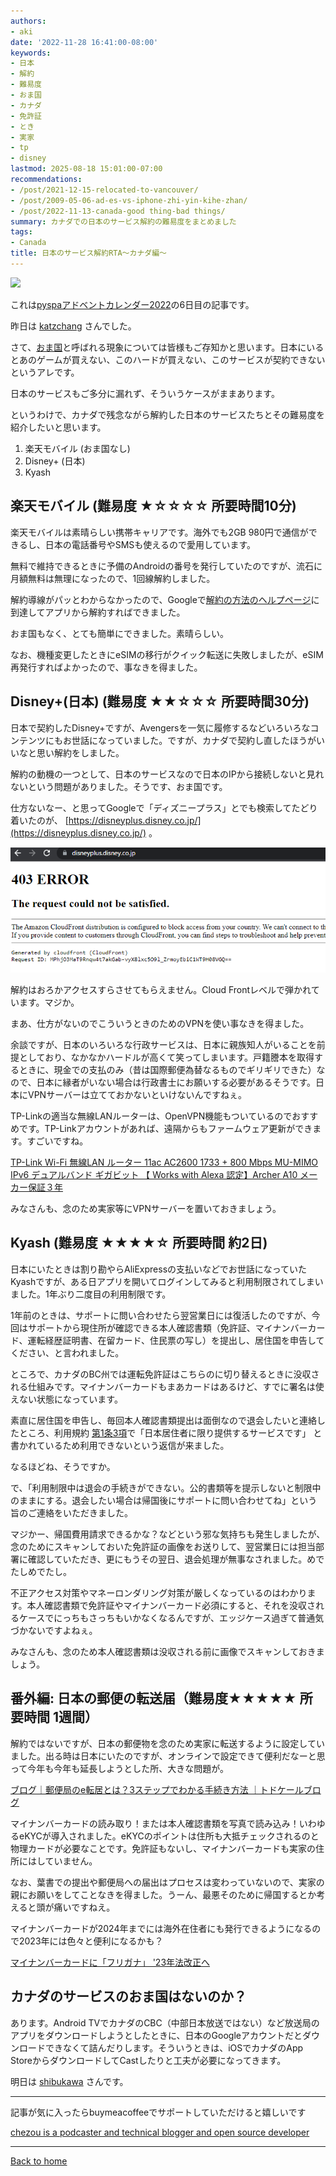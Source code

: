 ```yaml
---
authors:
- aki
date: '2022-11-28 16:41:00-08:00'
keywords:
- 日本
- 解約
- 難易度
- おま国
- カナダ
- 免許証
- とき
- 実家
- tp
- disney
lastmod: 2025-08-18 15:01:00-07:00
recommendations:
- /post/2021-12-15-relocated-to-vancouver/
- /post/2009-05-06-ad-es-vs-iphone-zhi-yin-kihe-zhan/
- /post/2022-11-13-canada-good thing-bad things/
summary: カナダでの日本のサービス解約の難易度をまとめました
tags:
- Canada
title: 日本のサービス解約RTA～カナダ編～
---
```


![](https://images.unsplash.com/photo-1660717328578-12f11e8473bf?ixlib=rb-4.0.3&q=80&fm=jpg&crop=entropy&cs=tinysrgb)

これは[pyspaアドベントカレンダー2022](https://adventar.org/calendars/7432)の6日目の記事です。

昨日は [katzchang](https://twitter.com/katzchang) さんでした。

さて、[おま国](https://dic.nicovideo.jp/a/%E3%81%8A%E3%81%BE%E5%9B%BD)と呼ばれる現象については皆様もご存知かと思います。日本にいるとあのゲームが買えない、このハードが買えない、このサービスが契約できないというアレです。

日本のサービスもご多分に漏れず、そういうケースがままあります。

というわけで、カナダで残念ながら解約した日本のサービスたちとその難易度を紹介したいと思います。

1. 楽天モバイル (おま国なし)
2. Disney+ (日本)
3. Kyash

## 楽天モバイル (難易度 ★☆☆☆☆ 所要時間10分)

楽天モバイルは素晴らしい携帯キャリアです。海外でも2GB 980円で通信ができるし、日本の電話番号やSMSも使えるので愛用しています。

無料で維持できるときに予備のAndroidの番号を発行していたのですが、流石に月額無料は無理になったので、1回線解約しました。

解約導線がパッとわからなかったので、Googleで[解約の方法のヘルプページ](https://network.mobile.rakuten.co.jp/guide/cancellation/)に到達してアプリから解約すればできました。

おま国もなく、とても簡単にできました。素晴らしい。

なお、機種変更したときにeSIMの移行がクイック転送に失敗しましたが、eSIM再発行すればよかったので、事なきを得ました。

## Disney+(日本) (難易度 ★★☆☆☆ 所要時間30分)

日本で契約したDisney+ですが、Avengersを一気に履修するなどいろいろなコンテンツにもお世話になっていました。ですが、カナダで契約し直したほうがいいなと思い解約をしました。

解約の動機の一つとして、日本のサービスなので日本のIPから接続しないと見れないという問題がありました。そうです、おま国です。

仕方ないなー、と思ってGoogleで「ディズニープラス」とでも検索してたどり着いたのが、 [https://disneyplus.disney.co.jp/](https://disneyplus.disney.co.jp/) 。

![Untitled](Untitled.png)

解約はおろかアクセスすらさせてもらえません。Cloud Frontレベルで弾かれています。マジか。

まあ、仕方がないのでこういうときのためのVPNを使い事なきを得ました。

余談ですが、日本のいろいろな行政サービスは、日本に親族知人がいることを前提としており、なかなかハードルが高くて笑ってしまいます。戸籍謄本を取得するときに、現金での支払のみ（昔は国際郵便為替なるものでギリギリできた）なので、日本に縁者がいない場合は行政書士にお願いする必要があるそうです。日本にVPNサーバーは立てておかないといけないんですねぇ。

TP-Linkの適当な無線LANルーターは、OpenVPN機能もついているのでおすすめです。TP-Linkアカウントがあれば、遠隔からもファームウェア更新ができます。すごいですね。

[TP-Link Wi-Fi 無線LAN ルーター 11ac AC2600 1733 + 800 Mbps MU-MIMO IPv6 デュアルバンド ギガビット 【 Works with Alexa 認定】Archer A10 メーカー保証３年](https://amzn.to/3XITDDa)

みなさんも、念のため実家等にVPNサーバーを置いておきましょう。

## Kyash (難易度 ★★★★☆ 所要時間 約2日)

日本にいたときは割り勘やらAliExpressの支払いなどでお世話になっていたKyashですが、ある日アプリを開いてログインしてみると利用制限されてしまいました。1年ぶり二度目の利用制限です。

1年前のときは、サポートに問い合わせたら翌営業日には復活したのですが、今回はサポートから現住所が確認できる本人確認書類（免許証、マイナンバーカード、運転経歴証明書、在留カード、住民票の写し）を提出し、居住国を申告してください、と言われました。

ところで、カナダのBC州では運転免許証はこちらのに切り替えるときに没収される仕組みです。マイナンバーカードもまあカードはあるけど、すでに署名は使えない状態になっています。

素直に居住国を申告し、毎回本人確認書類提出は面倒なので退会したいと連絡したところ、利用規約 [第1条](https://www.kyash.co/legal/terms/money-account)[3項](https://www.kyash.co/legal/terms/value-account)で「日本居住者に限り提供するサービスです」 と書かれているため利用できないという返信が来ました。

なるほどね、そうですか。

で、「利用制限中は退会の手続きができない。公的書類等を提示しないと制限中のままにする。退会したい場合は帰国後にサポートに問い合わせてね」という旨のご連絡をいただきました。

マジかー、帰国費用請求できるかな？などという邪な気持ちも発生しましたが、念のためにスキャンしておいた免許証の画像をお送りして、翌営業日には担当部署に確認していただき、更にもうその翌日、退会処理が無事なされました。めでたしめでたし。

不正アクセス対策やマネーロンダリング対策が厳しくなっているのはわかります。本人確認書類で免許証やマイナンバーカード必須にすると、それを没収されるケースでにっちもさっちもいかなくなるんですが、エッジケース過ぎて普通気づかないですよねぇ。

みなさんも、念のため本人確認書類は没収される前に画像でスキャンしておきましょう。

## 番外編: 日本の郵便の転送届（難易度★★★★★ 所要時間 1週間）

解約ではないですが、日本の郵便物を念のため実家に転送するように設定していました。出る時は日本にいたのですが、オンラインで設定できて便利だなーと思って今年も今年も延長しようとした所、大きな問題が。

[ブログ｜郵便局のe転居とは？3ステップでわかる手続き方法 ｜トドケールブログ](https://www.todoker.com/blog/e-moving)

マイナンバーカードの読み取り！または本人確認書類を写真で読み込み！いわゆるeKYCが導入されました。eKYCのポイントは住所も大抵チェックされるのと物理カードが必要なことです。免許証もないし、マイナンバーカードも実家の住所にはしていません。

なお、葉書での提出や郵便局への届出はプロセスは変わっていないので、実家の親にお願いをしてことなきを得ました。うーん、最悪そのために帰国するとか考えると頭が痛いですねえ。

マイナンバーカードが2024年までには海外在住者にも発行できるようになるので2023年には色々と便利になるかも？

[マイナンバーカードに「フリガナ」 '23年法改正へ](https://www.watch.impress.co.jp/docs/news/1459803.html)

## カナダのサービスのおま国はないのか？

あります。Android TVでカナダのCBC（中部日本放送ではない）など放送局のアプリをダウンロードしようとしたときに、日本のGoogleアカウントだとダウンロードできなくて詰んだりします。そういうときは、iOSでカナダのApp StoreからダウンロードしてCastしたりと工夫が必要になってきます。

明日は [shibukawa](https://twitter.com/shibu_jp) さんです。

---

記事が気に入ったらbuymeacoffeeでサポートしていただけると嬉しいです

[chezou is a podcaster and technical blogger and open source developer](https://www.buymeacoffee.com/chezou)

---

[Back to home](https://memo.chezo.uno/)